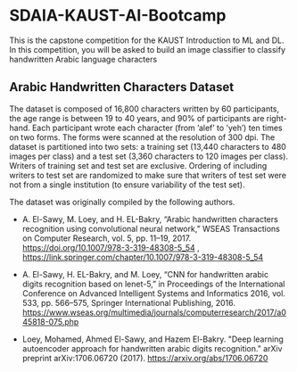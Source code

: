 # SDAIA-KAUST-AI-Bootcamp
This is the capstone competition for the KAUST Introduction to ML and DL. In this competition, you will be asked to build an image classifier to classify handwritten Arabic language characters

## Arabic Handwritten Characters Dataset

The dataset is composed of 16,800 characters written by 60 participants, the age range is between 19 to 40 years, and 90% of participants are right-hand. Each participant wrote each character (from ’alef’ to ’yeh’) ten times on two forms. The forms were scanned at the resolution of 300 dpi. The dataset is partitioned into two sets: a training set (13,440 characters to 480 images per class) and a test set (3,360 characters to 120 images per class). Writers of training set and test set are exclusive. Ordering of including writers to test set are randomized to make sure that writers of test set were not from a single institution (to ensure variability of the test set).

The dataset was originally compiled by the following authors.

* A. El-Sawy, M. Loey, and H. EL-Bakry, “Arabic handwritten characters recognition using convolutional neural network,” WSEAS Transactions on Computer Research, vol. 5, pp. 11–19, 2017.
https://doi.org/10.1007/978-3-319-48308-5_54 , https://link.springer.com/chapter/10.1007/978-3-319-48308-5_54

* A. El-Sawy, H. EL-Bakry, and M. Loey, “CNN for handwritten arabic digits recognition based on lenet-5,” in Proceedings of the International Conference on Advanced Intelligent Systems and Informatics 2016, vol. 533, pp. 566–575, Springer International Publishing, 2016.
https://www.wseas.org/multimedia/journals/computerresearch/2017/a045818-075.php

* Loey, Mohamed, Ahmed El-Sawy, and Hazem El-Bakry. "Deep learning autoencoder approach for handwritten arabic digits recognition." arXiv preprint arXiv:1706.06720 (2017).
https://arxiv.org/abs/1706.06720

